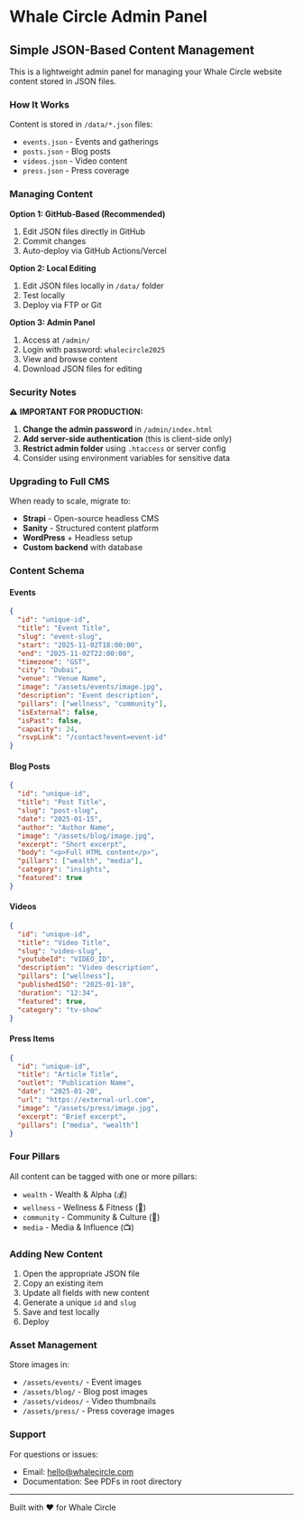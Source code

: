 # Whale Circle Admin Panel

## Simple JSON-Based Content Management

This is a lightweight admin panel for managing your Whale Circle website content stored in JSON files.

### How It Works

Content is stored in `/data/*.json` files:
- `events.json` - Events and gatherings
- `posts.json` - Blog posts
- `videos.json` - Video content
- `press.json` - Press coverage

### Managing Content

**Option 1: GitHub-Based (Recommended)**
1. Edit JSON files directly in GitHub
2. Commit changes
3. Auto-deploy via GitHub Actions/Vercel

**Option 2: Local Editing**
1. Edit JSON files locally in `/data/` folder
2. Test locally
3. Deploy via FTP or Git

**Option 3: Admin Panel**
1. Access at `/admin/`
2. Login with password: `whalecircle2025`
3. View and browse content
4. Download JSON files for editing

### Security Notes

⚠️ **IMPORTANT FOR PRODUCTION:**

1. **Change the admin password** in `/admin/index.html`
2. **Add server-side authentication** (this is client-side only)
3. **Restrict admin folder** using `.htaccess` or server config
4. Consider using environment variables for sensitive data

### Upgrading to Full CMS

When ready to scale, migrate to:
- **Strapi** - Open-source headless CMS
- **Sanity** - Structured content platform
- **WordPress** + Headless setup
- **Custom backend** with database

### Content Schema

#### Events
```json
{
  "id": "unique-id",
  "title": "Event Title",
  "slug": "event-slug",
  "start": "2025-11-02T18:00:00",
  "end": "2025-11-02T22:00:00",
  "timezone": "GST",
  "city": "Dubai",
  "venue": "Venue Name",
  "image": "/assets/events/image.jpg",
  "description": "Event description",
  "pillars": ["wellness", "community"],
  "isExternal": false,
  "isPast": false,
  "capacity": 24,
  "rsvpLink": "/contact?event=event-id"
}
```

#### Blog Posts
```json
{
  "id": "unique-id",
  "title": "Post Title",
  "slug": "post-slug",
  "date": "2025-01-15",
  "author": "Author Name",
  "image": "/assets/blog/image.jpg",
  "excerpt": "Short excerpt",
  "body": "<p>Full HTML content</p>",
  "pillars": ["wealth", "media"],
  "category": "insights",
  "featured": true
}
```

#### Videos
```json
{
  "id": "unique-id",
  "title": "Video Title",
  "slug": "video-slug",
  "youtubeId": "VIDEO_ID",
  "description": "Video description",
  "pillars": ["wellness"],
  "publishedISO": "2025-01-10",
  "duration": "12:34",
  "featured": true,
  "category": "tv-show"
}
```

#### Press Items
```json
{
  "id": "unique-id",
  "title": "Article Title",
  "outlet": "Publication Name",
  "date": "2025-01-20",
  "url": "https://external-url.com",
  "image": "/assets/press/image.jpg",
  "excerpt": "Brief excerpt",
  "pillars": ["media", "wealth"]
}
```

### Four Pillars

All content can be tagged with one or more pillars:
- `wealth` - Wealth & Alpha (💰)
- `wellness` - Wellness & Fitness (🏃)
- `community` - Community & Culture (🤝)
- `media` - Media & Influence (📺)

### Adding New Content

1. Open the appropriate JSON file
2. Copy an existing item
3. Update all fields with new content
4. Generate a unique `id` and `slug`
5. Save and test locally
6. Deploy

### Asset Management

Store images in:
- `/assets/events/` - Event images
- `/assets/blog/` - Blog post images
- `/assets/videos/` - Video thumbnails
- `/assets/press/` - Press coverage images

### Support

For questions or issues:
- Email: hello@whalecircle.com
- Documentation: See PDFs in root directory

---

Built with ❤️ for Whale Circle
